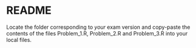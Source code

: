 # README #

Locate the folder corresponding to _your_ exam version and copy-paste the contents of the files Problem_1.R, Problem_2.R and Problem_3.R into your local files.
